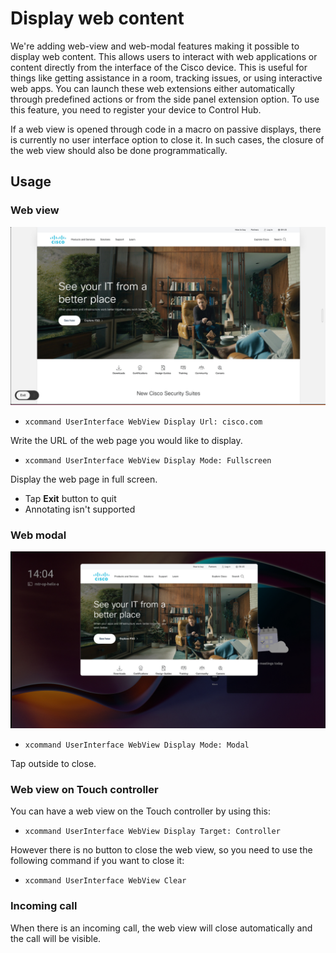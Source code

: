 # Display web content 

We're adding web-view and web-modal features making it possible to display web content. This allows users to interact with web applications or content directly from the interface of the Cisco device.
This is useful for things like getting assistance in a room, tracking issues, or using interactive web apps. You can launch these web extensions either automatically through predefined actions or from the side panel extension option. To use this feature, you need to register your device to Control Hub.

If a web view is opened through code in a macro on passive displays, there is currently no user interface option to close it. In such cases, the closure of the web view should also be done programmatically.

## Usage
### Web view

<img src="/doc/images/MTR/WebView.png" width="600"/>

* `xcommand UserInterface WebView Display Url: cisco.com`

Write the URL of the web page you would like to display.

* `xcommand UserInterface WebView Display Mode: Fullscreen`

Display the web page in full screen.

*    Tap **Exit** button to quit
*    Annotating isn't supported

### Web modal

<img src="/doc/images/MTR/WebModal.png" width="600"/>

* `xcommand UserInterface WebView Display Mode: Modal`

Tap outside to close.

### Web view on Touch controller

You can have a web view on the Touch controller by using this: 

* `xcommand UserInterface WebView Display Target: Controller`

However there is no button to close the web view, so you need to use the following command if you want to close it: 

* `xcommand UserInterface WebView Clear`

### Incoming call

When there is an incoming call, the web view will close automatically and the call will be visible.

